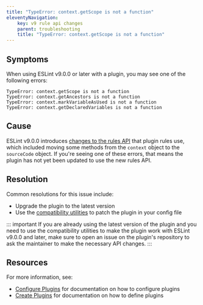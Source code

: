 ```yaml
---
title: "TypeError: context.getScope is not a function"
eleventyNavigation:
    key: v9 rule api changes
    parent: troubleshooting
    title: "TypeError: context.getScope is not a function"
---
```


## Symptoms

When using ESLint v9.0.0 or later with a plugin, you may see one of the following errors:

```plaintext
TypeError: context.getScope is not a function
TypeError: context.getAncestors is not a function
TypeError: context.markVariableAsUsed is not a function
TypeError: context.getDeclaredVariables is not a function
```

## Cause

ESLint v9.0.0 introduces [changes to the rules API](https://eslint.org/blog/2023/09/preparing-custom-rules-eslint-v9/) that plugin rules use, which included moving some methods from the `context` object to the `sourceCode` object. If you're seeing one of these errors, that means the plugin has not yet been updated to use the new rules API.

## Resolution

Common resolutions for this issue include:

* Upgrade the plugin to the latest version
* Use the [compatibility utilities](https://eslint.org/blog/2024/05/eslint-compatibility-utilities/) to patch the plugin in your config file

::: important
If you are already using the latest version of the plugin and you need to use the compatibility utilities to make the plugin work with ESLint v9.0.0 and later, make sure to open an issue on the plugin's repository to ask the maintainer to make the necessary API changes.
:::

## Resources

For more information, see:

* [Configure Plugins](../configure/plugins) for documentation on how to configure plugins
* [Create Plugins](../../extend/plugins#configs-in-plugins) for documentation on how to define plugins
